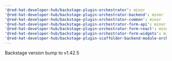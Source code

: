 ```yaml
---
'@red-hat-developer-hub/backstage-plugin-orchestrator': minor
'@red-hat-developer-hub/backstage-plugin-orchestrator-backend': minor
'@red-hat-developer-hub/backstage-plugin-orchestrator-common': minor
'@red-hat-developer-hub/backstage-plugin-orchestrator-form-api': minor
'@red-hat-developer-hub/backstage-plugin-orchestrator-form-react': minor
'@red-hat-developer-hub/backstage-plugin-orchestrator-form-widgets': minor
'@red-hat-developer-hub/backstage-plugin-scaffolder-backend-module-orchestrator': minor
---
```


Backstage version bump to v1.42.5
